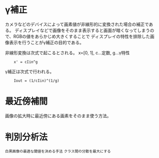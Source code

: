 <!-- FileName: readme
 Author: 8ucchiman
 CreatedDate: 2023-03-08 00:10:04 +0900
 LastModified: 2023-03-08 00:21:46 +0900
 Reference: 8ucchiman.jp
-->


# γ補正


カメラなどのデバイスによって画素値が非線形的に変換された場合の補正である。
ディスプレイなどで画像をそのまま表示すると画面が暗くなってしまうので、RGBの値をあらかじめ大きくすることで
ディスプレイの特性を排除した画像表示を行うことがγ補正の目的である。

非線形変換は次式で起こるとされる。
x=[0, 1], c...定数, g...γ特性

```
    x' = cIin^g
```

γ補正は次式で行われる。
```
    Iout = (1/cIin)^(1/g)
```


# 最近傍補間

画像の拡大時に最近傍にある画素をそのまま使う方法。




# 判別分析法
`白黒画像の最適な閾値を決める手法` `クラス間の分散を最大にする`
